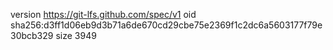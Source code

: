 version https://git-lfs.github.com/spec/v1
oid sha256:d3ff1d06eb9d3b71a6de670cd29cbe75e2369f1c2dc6a5603177f79e30bcb329
size 3949
